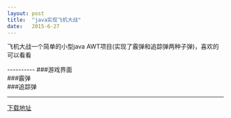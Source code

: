 ```yaml
---
layout: post
title:  "java实现飞机大战"
date:   2015-6-27
---
```

<p class="intro"><span class="dropcap">飞机大战</span>一个简单的小型java AWT项目(实现了霰弹和追踪弹两种子弹)，喜欢的可以看看</p>
----------
###游戏界面
<div  align="center">  
 <img style="box-shadow:5px 5px 5px pink;" src="http://i.imgur.com/uER2bHd.png" alt="">
</div>
###霰弹
<div  align="center">  
 <img style="box-shadow:5px 5px 5px pink;" src="http://i.imgur.com/Zr5FefY.png" alt="">
</div>
###追踪弹
<div  align="center">  
 <img style="box-shadow:5px 5px 5px pink;" src="http://i.imgur.com/u79AF5H.png" alt="">
</div>

----------
[下载地址](https://github.com/vienan/planeWar "飞机大战")
